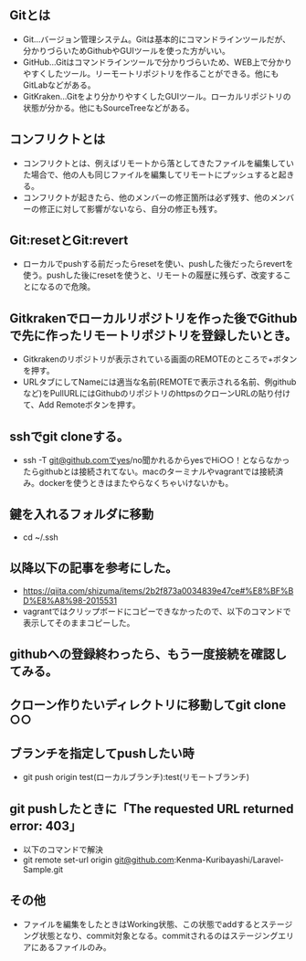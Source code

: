 ## Gitとは
* Git…バージョン管理システム。Gitは基本的にコマンドラインツールだが、分かりづらいためGithubやGUIツールを使った方がいい。
* GitHub…Gitはコマンドラインツールで分かりづらいため、WEB上で分かりやすくしたツール。リーモートリポジトリを作ることができる。他にもGitLabなどがある。
* GitKraken…Gitをより分かりやすくしたGUIツール。ローカルリポジトリの状態が分かる。他にもSourceTreeなどがある。

## コンフリクトとは
* コンフリクトとは、例えばリモートから落としてきたファイルを編集していた場合で、他の人も同じファイルを編集してリモートにプッシュすると起きる。
* コンフリクトが起きたら、他のメンバーの修正箇所は必ず残す、他のメンバーの修正に対して影響がないなら、自分の修正も残す。

## Git:resetとGit:revert
* ローカルでpushする前だったらresetを使い、pushした後だったらrevertを使う。pushした後にresetを使うと、リモートの履歴に残らず、改変することになるので危険。

## Gitkrakenでローカルリポジトリを作った後でGithubで先に作ったリモートリポジトリを登録したいとき。
* Gitkrakenのリポジトリが表示されている画面のREMOTEのところで+ボタンを押す。
* URLタブにしてNameには適当な名前(REMOTEで表示される名前、例githubなど)をPullURLにはGithubのリポジトリのhttpsのクローンURLの貼り付けて、Add Remoteボタンを押す。

## sshでgit cloneする。
* ssh -T git@github.comでyes/no聞かれるからyesでHi○○！とならなかったらgithubとは接続されてない。macのターミナルやvagrantでは接続済み。dockerを使うときはまたやらなくちゃいけないかも。
## 鍵を入れるフォルダに移動
* cd ~/.ssh
## 以降以下の記事を参考にした。
* https://qiita.com/shizuma/items/2b2f873a0034839e47ce#%E8%BF%BD%E8%A8%98-2015531
* vagrantではクリップボードにコピーできなかったので、以下のコマンドで表示してそのままコピーした。
## githubへの登録終わったら、もう一度接続を確認してみる。
## クローン作りたいディレクトリに移動してgit clone ○○

## ブランチを指定してpushしたい時
* git push origin test(ローカルブランチ):test(リモートブランチ)

## git pushしたときに「The requested URL returned error: 403」
* 以下のコマンドで解決
* git remote set-url origin git@github.com:Kenma-Kuribayashi/Laravel-Sample.git

## その他
* ファイルを編集をしたときはWorking状態、この状態でaddするとステージング状態となり、commit対象となる。commitされるのはステージングエリアにあるファイルのみ。
